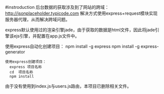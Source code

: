 #instroduction
  后台数据的获取涉及到了网站的跨域：http://jsonplaceholder.typicode.com
  解决方式使用express+request模块实现服务器代理，从而解决跨域问题。
  
  express默认使用过的渲染引擎jade，由于获取的数据是html文件，因此将jade引擎该ejs引擎，并配置在app.js文件中。
  
  
  使用express自动化创建项目：
    npm install -g express
    npm install -g express-generator
    
    使用express创建项目：
      express 项目名称
      cd  项目名称
      npm install
      
  由于没有使用到index.js与users.js路由，本项目已删除相关文件。
